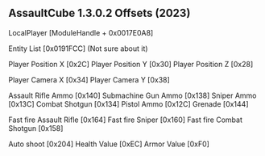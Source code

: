 ## AssaultCube 1.3.0.2 Offsets (2023)

LocalPlayer [ModuleHandle + 0x0017E0A8]

Entity List [0x0191FCC] (Not sure about it)

Player Position X [0x2C]
Player Position Y [0x30]
Player Position Z [0x28]

Player Camera X [0x34]
Player Camera Y [0x38]

Assault Rifle Ammo [0x140]
Submachine Gun Ammo [0x138]
Sniper Ammo [0x13C]
Combat Shotgun [0x134]
Pistol Ammo [0x12C]
Grenade [0x144]

Fast fire Assault Rifle [0x164]
Fast fire Sniper [0x160]
Fast fire Combat Shotgun [0x158]

Auto shoot [0x204]
Health Value [0xEC]
Armor Value [0xF0]
